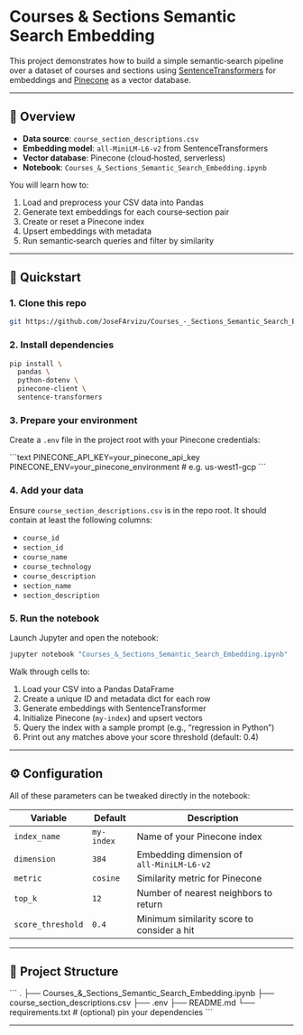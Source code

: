 # Courses & Sections Semantic Search Embedding

This project demonstrates how to build a simple semantic‐search pipeline over a dataset of courses and sections using [SentenceTransformers](https://www.sbert.net/) for embeddings and [Pinecone](https://www.pinecone.io/) as a vector database.

---

## 📖 Overview

- **Data source**: `course_section_descriptions.csv`  
- **Embedding model**: `all‑MiniLM‑L6‑v2` from SentenceTransformers  
- **Vector database**: Pinecone (cloud‐hosted, serverless)  
- **Notebook**: `Courses_&_Sections_Semantic_Search_Embedding.ipynb`

You will learn how to:

1. Load and preprocess your CSV data into Pandas  
2. Generate text embeddings for each course‐section pair  
3. Create or reset a Pinecone index  
4. Upsert embeddings with metadata  
5. Run semantic‐search queries and filter by similarity

---

## 🚀 Quickstart

### 1. Clone this repo

```bash
git https://github.com/JoseFArvizu/Courses_-_Sections_Semantic_Search_Embedding.git
```

### 2. Install dependencies

```bash
pip install \
  pandas \
  python-dotenv \
  pinecone-client \
  sentence-transformers
```

### 3. Prepare your environment

Create a `.env` file in the project root with your Pinecone credentials:

\`\`\`text
PINECONE_API_KEY=your_pinecone_api_key
PINECONE_ENV=your_pinecone_environment  # e.g. us-west1-gcp
\`\`\`

### 4. Add your data

Ensure `course_section_descriptions.csv` is in the repo root. It should contain at least the following columns:

- `course_id`
- `section_id`
- `course_name`
- `course_technology`
- `course_description`
- `section_name`
- `section_description`

### 5. Run the notebook

Launch Jupyter and open the notebook:

```bash
jupyter notebook "Courses_&_Sections_Semantic_Search_Embedding.ipynb"
```

Walk through cells to:

1. Load your CSV into a Pandas DataFrame  
2. Create a unique ID and metadata dict for each row  
3. Generate embeddings with SentenceTransformer  
4. Initialize Pinecone (`my-index`) and upsert vectors  
5. Query the index with a sample prompt (e.g., “regression in Python”)  
6. Print out any matches above your score threshold (default: 0.4)

---

## ⚙️ Configuration

All of these parameters can be tweaked directly in the notebook:

| Variable           | Default         | Description                                  |
| ------------------ | --------------- | -------------------------------------------- |
| `index_name`       | `my-index`      | Name of your Pinecone index                  |
| `dimension`        | `384`           | Embedding dimension of `all‑MiniLM‑L6‑v2`     |
| `metric`           | `cosine`        | Similarity metric for Pinecone               |
| `top_k`            | `12`            | Number of nearest neighbors to return        |
| `score_threshold`  | `0.4`           | Minimum similarity score to consider a hit   |

---

## 📂 Project Structure

\`\`\`
.
├── Courses_&_Sections_Semantic_Search_Embedding.ipynb
├── course_section_descriptions.csv
├── .env
├── README.md
└── requirements.txt   # (optional) pin your dependencies
\`\`\`

---

